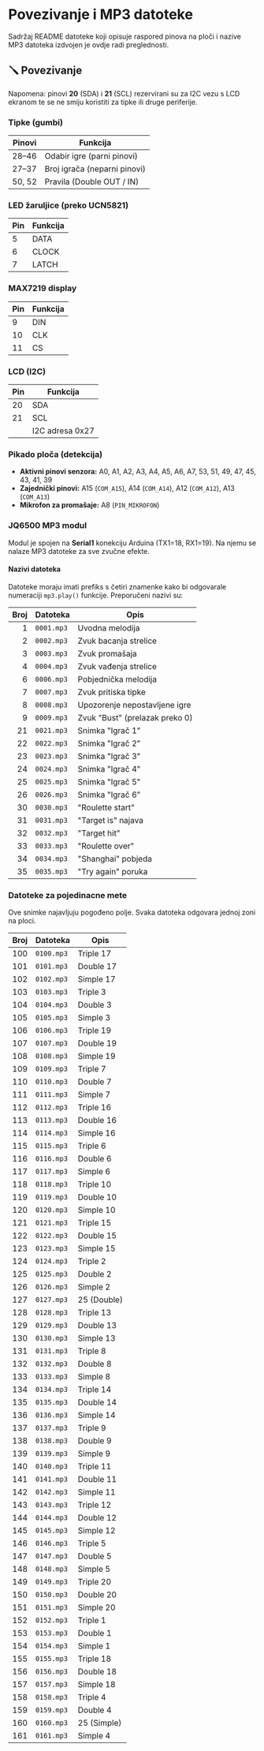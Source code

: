 # Povezivanje i MP3 datoteke

Sadržaj README datoteke koji opisuje raspored pinova na ploči i nazive MP3 datoteka izdvojen je ovdje radi preglednosti.

## 🪛 Povezivanje

Napomena: pinovi **20** (SDA) i **21** (SCL) rezervirani su za I2C vezu s LCD
ekranom te se ne smiju koristiti za tipke ili druge periferije.

### Tipke (gumbi)

| Pinovi | Funkcija         |
|--------|------------------|
| 28–46  | Odabir igre (parni pinovi) |
| 27–37  | Broj igrača (neparni pinovi) |
| 50, 52 | Pravila (Double OUT / IN) |

### LED žaruljice (preko UCN5821)

| Pin    | Funkcija         |
|--------|------------------|
| 5      | DATA             |
| 6      | CLOCK            |
| 7      | LATCH            |

### MAX7219 display

| Pin | Funkcija |
|-----|----------|
| 9   | DIN      |
| 10  | CLK      |
| 11  | CS       |

### LCD (I2C)

| Pin | Funkcija |
|-----|----------|
| 20  | SDA      |
| 21  | SCL      |
|     | I2C adresa 0x27 |

### Pikado ploča (detekcija)

- **Aktivni pinovi senzora:** A0, A1, A2, A3, A4, A5, A6, A7, 53, 51, 49, 47, 45, 43, 41, 39
- **Zajednički pinovi:** A15 (`COM_A15`), A14 (`COM_A14`), A12 (`COM_A12`), A13 (`COM_A13`)
- **Mikrofon za promašaje:** A8 (`PIN_MIKROFON`)

### JQ6500 MP3 modul

Modul je spojen na **Serial1** konekciju Arduina (TX1=18, RX1=19). Na njemu se nalaze MP3 datoteke za sve zvučne efekte.

#### Nazivi datoteka

Datoteke moraju imati prefiks s četiri znamenke kako bi odgovarale numeraciji `mp3.play()` funkcije. Preporučeni nazivi su:

| Broj | Datoteka        | Opis                     |
|-----:|-----------------|-------------------------|
| 1    | `0001.mp3`      | Uvodna melodija         |
| 2    | `0002.mp3`      | Zvuk bacanja strelice   |
| 3    | `0003.mp3`      | Zvuk promašaja          |
| 4    | `0004.mp3`      | Zvuk vađenja strelice   |
| 6    | `0006.mp3`      | Pobjednička melodija    |
| 7    | `0007.mp3`      | Zvuk pritiska tipke     |
| 8    | `0008.mp3`      | Upozorenje nepostavljene igre |
| 9    | `0009.mp3`      | Zvuk "Bust" (prelazak preko 0) |
| 21   | `0021.mp3`      | Snimka "Igrač 1"        |
| 22   | `0022.mp3`      | Snimka "Igrač 2"        |
| 23   | `0023.mp3`      | Snimka "Igrač 3"        |
| 24   | `0024.mp3`      | Snimka "Igrač 4"        |
| 25   | `0025.mp3`      | Snimka "Igrač 5"        |
| 26   | `0026.mp3`      | Snimka "Igrač 6"        |
| 30   | `0030.mp3`      | "Roulette start"        |
| 31   | `0031.mp3`      | "Target is" najava      |
| 32   | `0032.mp3`      | "Target hit"            |
| 33   | `0033.mp3`      | "Roulette over"         |
| 34   | `0034.mp3`      | "Shanghai" pobjeda      |
| 35   | `0035.mp3`      | "Try again" poruka      |

### Datoteke za pojedinacne mete

Ove snimke najavljuju pogođeno polje. Svaka datoteka odgovara jednoj zoni na ploci.

| Broj | Datoteka | Opis |
|-----:|---------|------|
| 100 | `0100.mp3` | Triple 17 |
| 101 | `0101.mp3` | Double 17 |
| 102 | `0102.mp3` | Simple 17 |
| 103 | `0103.mp3` | Triple 3 |
| 104 | `0104.mp3` | Double 3 |
| 105 | `0105.mp3` | Simple 3 |
| 106 | `0106.mp3` | Triple 19 |
| 107 | `0107.mp3` | Double 19 |
| 108 | `0108.mp3` | Simple 19 |
| 109 | `0109.mp3` | Triple 7 |
| 110 | `0110.mp3` | Double 7 |
| 111 | `0111.mp3` | Simple 7 |
| 112 | `0112.mp3` | Triple 16 |
| 113 | `0113.mp3` | Double 16 |
| 114 | `0114.mp3` | Simple 16 |
| 115 | `0115.mp3` | Triple 6 |
| 116 | `0116.mp3` | Double 6 |
| 117 | `0117.mp3` | Simple 6 |
| 118 | `0118.mp3` | Triple 10 |
| 119 | `0119.mp3` | Double 10 |
| 120 | `0120.mp3` | Simple 10 |
| 121 | `0121.mp3` | Triple 15 |
| 122 | `0122.mp3` | Double 15 |
| 123 | `0123.mp3` | Simple 15 |
| 124 | `0124.mp3` | Triple 2 |
| 125 | `0125.mp3` | Double 2 |
| 126 | `0126.mp3` | Simple 2 |
| 127 | `0127.mp3` | 25 (Double) |
| 128 | `0128.mp3` | Triple 13 |
| 129 | `0129.mp3` | Double 13 |
| 130 | `0130.mp3` | Simple 13 |
| 131 | `0131.mp3` | Triple 8 |
| 132 | `0132.mp3` | Double 8 |
| 133 | `0133.mp3` | Simple 8 |
| 134 | `0134.mp3` | Triple 14 |
| 135 | `0135.mp3` | Double 14 |
| 136 | `0136.mp3` | Simple 14 |
| 137 | `0137.mp3` | Triple 9 |
| 138 | `0138.mp3` | Double 9 |
| 139 | `0139.mp3` | Simple 9 |
| 140 | `0140.mp3` | Triple 11 |
| 141 | `0141.mp3` | Double 11 |
| 142 | `0142.mp3` | Simple 11 |
| 143 | `0143.mp3` | Triple 12 |
| 144 | `0144.mp3` | Double 12 |
| 145 | `0145.mp3` | Simple 12 |
| 146 | `0146.mp3` | Triple 5 |
| 147 | `0147.mp3` | Double 5 |
| 148 | `0148.mp3` | Simple 5 |
| 149 | `0149.mp3` | Triple 20 |
| 150 | `0150.mp3` | Double 20 |
| 151 | `0151.mp3` | Simple 20 |
| 152 | `0152.mp3` | Triple 1 |
| 153 | `0153.mp3` | Double 1 |
| 154 | `0154.mp3` | Simple 1 |
| 155 | `0155.mp3` | Triple 18 |
| 156 | `0156.mp3` | Double 18 |
| 157 | `0157.mp3` | Simple 18 |
| 158 | `0158.mp3` | Triple 4 |
| 159 | `0159.mp3` | Double 4 |
| 160 | `0160.mp3` | 25 (Simple) |
| 161 | `0161.mp3` | Simple 4 |

